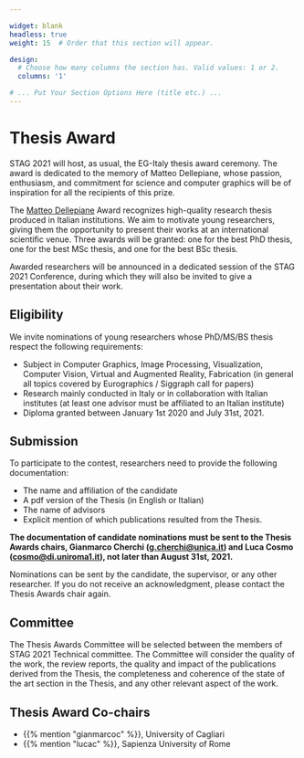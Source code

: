 ```yaml
---

widget: blank
headless: true
weight: 15  # Order that this section will appear.

design:
  # Choose how many columns the section has. Valid values: 1 or 2.
  columns: '1'

# ... Put Your Section Options Here (title etc.) ...
---
```


# Thesis Award
STAG 2021 will host, as usual, the EG-Italy thesis award ceremony. The award is dedicated to the memory of Matteo Dellepiane, whose passion, enthusiasm, and commitment for science and computer graphics will be of inspiration for all the recipients of this prize.

The [Matteo Dellepiane](http://vcg.isti.cnr.it/matteodellepiane.php) Award recognizes high-quality research thesis produced in Italian institutions. We aim to motivate young researchers, giving them the opportunity to present their works at an international scientific venue. Three awards will be granted: one for the best PhD thesis, one for the best MSc thesis, and one for the best BSc thesis.

Awarded researchers will be announced in a dedicated session of the STAG 2021 Conference, during which they will also be invited to give a presentation about their work.

## Eligibility

We invite nominations of young researchers whose PhD/MS/BS thesis respect the following requirements:

- Subject in Computer Graphics, Image Processing, Visualization, Computer Vision, Virtual and Augmented Reality, Fabrication (in general all topics covered by Eurographics / Siggraph call for papers)
- Research mainly conducted in Italy or in collaboration with Italian institutes (at least one advisor must be affiliated to an Italian institute)
- Diploma granted between January 1st 2020 and July 31st, 2021.


## Submission

To participate to the contest, researchers need to provide the following documentation:

- The name and affiliation of the candidate
- A pdf version of the Thesis (in English or Italian)
- The name of advisors
- Explicit mention of which publications resulted from the Thesis.

**The documentation of candidate nominations must be sent to the Thesis Awards chairs, Gianmarco Cherchi (g.cherchi@unica.it) and Luca Cosmo (cosmo@di.uniroma1.it), not later than August 31st, 2021.**

Nominations can be sent by the candidate, the supervisor, or any other researcher. If you do not receive an acknowledgment, please contact the Thesis Awards chair again.

## Committee

The Thesis Awards Committee will be selected between the members of STAG 2021 Technical committee. The Committee will consider the quality of the work, the review reports, the quality and impact of the publications derived from the Thesis, the completeness and coherence of the state of the art section in the Thesis, and any other relevant aspect of the work.

## Thesis Award Co-chairs


- {{% mention "gianmarcoc" %}}, University of Cagliari
- {{% mention "lucac" %}}, Sapienza University of Rome





